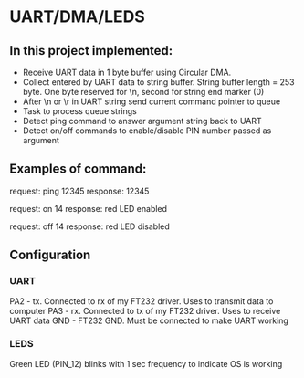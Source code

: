 # UART/DMA/LEDS

## In this project implemented:

* Receive UART data in 1 byte buffer using Circular DMA. 
* Collect entered by UART data to string buffer. String buffer length = 253 byte. One byte reserved for \n, second for string end marker (0)
* After \n or \r in UART string send current command pointer to queue
* Task to process queue strings
* Detect ping command to answer argument string back to UART
* Detect on/off commands to enable/disable PIN number passed as argument
	
## Examples of command:

request: ping 12345
response: 12345

request: on 14
response: red LED enabled

request: off 14
response: red LED disabled

## Configuration

### UART
PA2 - tx. Connected to rx of my FT232 driver. Uses to transmit data to computer
PA3 - rx. Connected to tx of my FT232 driver. Uses to receive UART data
GND - FT232 GND. Must be connected to make UART working

### LEDS
Green LED (PIN_12) blinks with 1 sec frequency to indicate OS is working